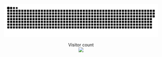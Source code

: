 <a href=#><img src="contributions.svg"></a>

<p align="center"> 
  Visitor count<br>
  <img src="https://profile-counter.glitch.me/AndrosovAS/count.svg" />
</p>
